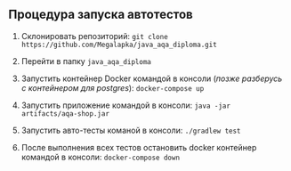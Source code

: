 ## Процедура запуска автотестов

1. Склонировать репозиторий: 
`git clone https://github.com/Megalapka/java_aqa_diploma.git`

1. Перейти в папку `java_aqa_diploma`

1. Запустить контейнер Docker командой в консоли 
(_позже разберусь с контейнером для postgres_):
`docker-compose up`

1. Запустить приложение командой в консоли:
`java -jar artifacts/aqa-shop.jar`

1. Запустить авто-тесты команой в консоли: 
`./gradlew test`

1. После выполнения всех тестов остановить docker контейнер командой в консоли: 
`docker-compose down`
